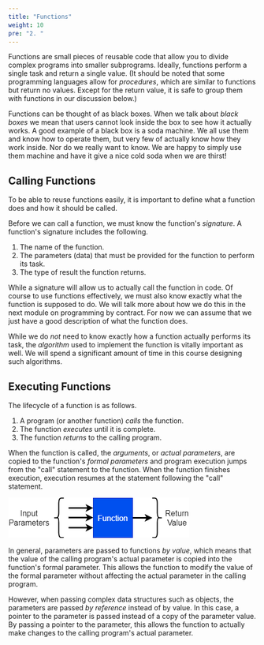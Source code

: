 ```yaml
---
title: "Functions"
weight: 10
pre: "2. "
---
```

Functions are small pieces of reusable code that allow you to divide complex programs into smaller subprograms. Ideally, functions perform a single task and return a single value. (It should be noted that some programming languages allow for _procedures_, which are similar to functions but return no values. Except for the return value, it is safe to group them with functions in our discussion below.)

Functions can be thought of as black boxes. When we talk about _black boxes_ we mean that users cannot look inside the box to see how it actually works. A good example of a black box is a soda machine. We all use them and know how to operate them, but very few of actually know how they work inside. Nor do we really want to know. We are happy to simply use them machine and have it give a nice cold soda when we are thirst!

## Calling Functions

To be able to reuse functions easily, it is important to define what a function does and how it should be called. 

Before we can call a function, we must know the function's _signature_. A function's signature includes the following.

1.	The name of the function. 
2.	The parameters (data) that must be provided for the function to perform its task.
3.	The type of result the function returns.

While a signature will allow us to actually call the function in code. Of course to  use functions effectively, we must also know exactly what the function is supposed to do. We will talk more about how we do this in the next module on programming by contract. For now we can assume that we just have a good description of what the function does.

While we do _not_ need to know exactly how a function actually performs its task, the _algorithm_ used to implement the function is vitally important as well. We will spend a significant amount of time in this course designing such algorithms.

## Executing Functions

The lifecycle of a function is as follows.  

1. A program (or another function) _calls_ the function. 
2. The function _executes_ until it is complete.
3. The function _returns_ to the calling program. 

When the function is called, the _arguments_, or _actual parameters_, are copied to the function's _formal parameters_ and program execution jumps from the "call" statement to the function. When the function finishes execution, execution resumes at the statement following the "call" statement. 

![Function Call Diagram](/images/2/2.2.function1.png)

In general, parameters are passed to functions _by value_, which means that the value of the calling program's actual parameter is copied into the function's formal parameter. This allows the function to modify the value of the formal parameter without affecting the actual parameter in the calling program.

However, when passing complex data structures such as objects, the parameters are passed _by reference_ instead of by value. In this case, a pointer to the parameter is passed instead of a copy of the parameter value. By passing a pointer to the parameter, this allows the function to actually make changes to the calling program's actual parameter. 
